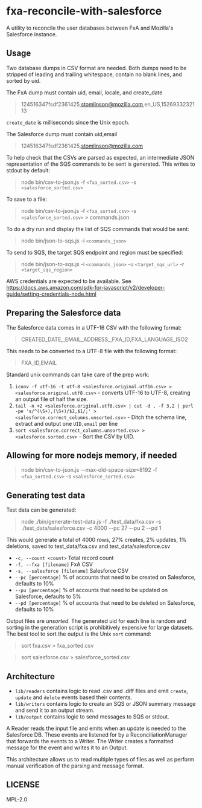 # fxa-reconcile-with-salesforce

A utility to reconcile the user databases between FxA and Mozilla's
Salesforce instance.

## Usage

Two database dumps in CSV format are needed. Both dumps need to be stripped of
leading and trailing whitespace, contain no blank lines, and sorted by uid.

The FxA dump must contain uid, email, locale, and create_date

> 124516347fsdf2361425,stomlinson@mozilla.com,en_US,1526933232113

`create_date` is milliseconds since the Unix epoch.

The Salesforce dump must contain uid,email

> 124516347fsdf2361425,stomlinson@mozilla.com

To help check that the CSVs are parsed as expected, an intermediate JSON
representation of the SQS commands to be sent is generated. This writes
to stdout by default:

> node bin/csv-to-json.js -f `<fxa_sorted.csv>` -s `<salesforce_sorted.csv>`

To save to a file:

> node bin/csv-to-json.js -f `<fxa_sorted.csv>` -s `<salesforce_sorted.csv>` &gt; commands.json

To do a dry run and display the list of SQS commands that would be sent:

> node bin/json-to-sqs.js -i `<commands_json>`

To send to SQS, the target SQS endpoint and region must be specified:

> node bin/json-to-sqs.js -i `<commands_json>` -u `<target_sqs_url>` -r `<target_sqs_region>`

AWS credentials are expected to be available.
See https://docs.aws.amazon.com/sdk-for-javascript/v2/developer-guide/setting-credentials-node.html

## Preparing the Salesforce data

The Salesforce data comes in a UTF-16 CSV with the following format:

> CREATED_DATE_,EMAIL_ADDRESS_,FXA_ID,FXA_LANGUAGE_ISO2

This needs to be converted to a UTF-8 file with the following format:

> FXA_ID,EMAIL

Standard unix commands can take care of the prep work:

1. `iconv -f utf-16 -t utf-8 <salesforce.original.utf16.csv> > <salesforce.original.utf8.csv>` - converts UTF-16 to UTF-8, creating an output file of half the size.
2. `tail -n +2 <salesforce.original.utf8.csv> | cut -d , -f 3,2 | perl -pe 's/^(\S+),(\S+)/$2,$1/;' > <salesforce.correct_columns.unsorted.csv>` - Ditch the schema line, extract and output one `UID,email` per line
3. `sort <salesforce.correct_columns.unsorted.csv> > <salesforce.sorted.csv>` - Sort the CSV by UID.

## Allowing for more nodejs memory, if needed

> node bin/csv-to-json.js --max-old-space-size=8192 -f `<fxa_sorted.csv>` -s `<salesforce_sorted.csv>`

## Generating test data
Test data can be generated:

> node ./bin/generate-test-data.js -f ./test_data/fxa.csv -s ./test_data/salesforce.csv -c 4000 --pc 27 --pu 2 --pd 1

This would generate a total of 4000 rows, 27% creates, 2% updates, 1% deletions, saved to test_data/fxa.csv and test_data/salesforce.csv

* `-c, --count <count>`          Total record count
* `-f, --fxa [filename]`         FxA CSV
* `-s, --salesforce [filename]`  Salesforce CSV
* `--pc [percentage]`            % of accounts that need to be created on Salesforce, defaults to 10%
* `--pu [percentage]`            % of accounts that need to be updated on Salesforce, defaults to 5%
* `--pd [percentage]`            % of accounts that need to be deleted on Salesforce, defaults to 10%

Output files are *unsorted*. The generated uid for each line is random and sorting in
the generation script is prohibitively expensive for large datasets. The best tool
to sort the output is the Unix `sort` command:

> sort fxa.csv > fxa_sorted.csv

> sort salesforce.csv > salesforce_sorted.csv

## Architecture

* `lib/readers` contains logic to read .csv and .diff files and emit `create`, `update` and `delete` events based their contents.
* `lib/writers` contains logic to create an SQS or JSON summary message and send it to an output stream.
* `lib/output` contains logic to send messages to SQS or stdout.

A Reader reads the input file and emits when an update is needed to the Salesforce DB. These events are listened for by a ReconciliationManager that forwards the events to a Writer. The Writer creates a formatted message for the event and writes it to an Output.

This architecture allows us to read multiple types of files as well as perform manual verification of the parsing and message format.

## LICENSE

MPL-2.0